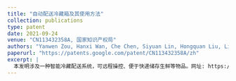 ```yaml
---
title: "自动配送冷藏箱及其使用方法"
collection: publications
type: patent
date: 2021-09-24
venue: "CN113432358A, 国家知识产权局"
authors: "Yanwen Zou, Hanxi Wan, Che Chen, Siyuan Lin, Hongquan Liu, Liwei Wang" 
paperurl: "https://patents.google.com/patent/CN113432358A/zh"
excerpt: |
  本发明涉及一种智能冷藏配送系统，可远程操控、便于快递储存生鲜等物品。网址: https://patents.google.com/patent/CN113432358A/zh
---
```


